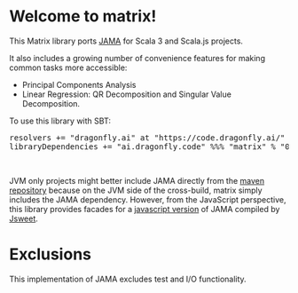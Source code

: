 # Welcome to matrix!

This Matrix library ports <a href="https://math.nist.gov/javanumerics/jama/">JAMA</a> for Scala 3 and Scala.js projects.

It also includes a growing number of convenience features for making common tasks more accessible:
  - Principal Components Analysis
  - Linear Regression: QR Decomposition and Singular Value Decomposition.

To use this library with SBT:

<pre>
resolvers += "dragonfly.ai" at "https://code.dragonfly.ai/"
libraryDependencies += "ai.dragonfly.code" %%% "matrix" % "0.341"
</pre><br />

JVM only projects might better include JAMA directly from the <a href="https://mvnrepository.com/artifact/gov.nist.math/jama/1.0.3">maven repository</a> because on the JVM side of the cross-build, matrix simply includes the JAMA dependency.  However, from the JavaScript perspective, this library provides facades for a <a href="https://github.com/dragonfly-ai/JamaJS/blob/master/README.md">javascript version</a> of JAMA compiled by <a href="http://www.jsweet.org">Jsweet</a>.

# Exclusions

This implementation of JAMA excludes test and I/O functionality.
